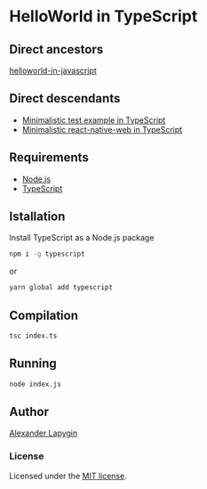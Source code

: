 # HelloWorld in TypeScript

## Direct ancestors

[helloworld-in-javascript](https://github.com/softspider/helloworld-in-javascript)

## Direct descendants

- [Minimalistic test example in TypeScript](https://github.com/softspider/min-test-in-typescript)
- [Minimalistic react-native-web in TypeScript](https://github.com/softspider/react-native-web-ts)


## Requirements

* [Node.js](https://nodejs.org/en/download/package-manager/)
* [TypeScript](https://www.typescriptlang.org/)

## Istallation

Install TypeScript as a Node.js package

```sh
npm i -g typescript
```

or

```sh
yarn global add typescript
```

## Compilation

```sh
tsc index.ts
```

## Running

```sh
node index.js
```

## Author

[Alexander Lapygin](https://github.com/AlexanderLapygin)

### License

Licensed under the [MIT license](./LICENSE).
